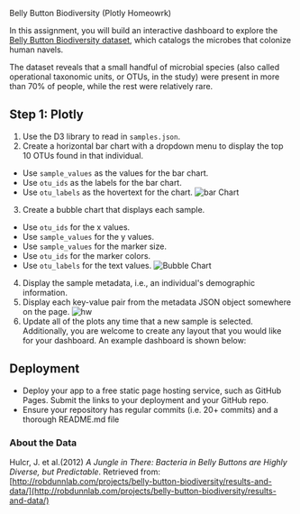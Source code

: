 Belly Button Biodiversity (Plotly Homeowrk)

In this assignment, you will build an interactive dashboard to explore the [Belly Button Biodiversity dataset](http://robdunnlab.com/projects/belly-button-biodiversity/), which catalogs the microbes that colonize human navels.

The dataset reveals that a small handful of microbial species (also called operational taxonomic units, or OTUs, in the study) were present in more than 70% of people, while the rest were relatively rare.

## Step 1: Plotly

1. Use the D3 library to read in `samples.json`.
2. Create a horizontal bar chart with a dropdown menu to display the top 10 OTUs found in that individual.
* Use `sample_values` as the values for the bar chart.
* Use `otu_ids` as the labels for the bar chart.
* Use `otu_labels` as the hovertext for the chart.
  ![bar Chart](Images/hw01.png)
3. Create a bubble chart that displays each sample.
* Use `otu_ids` for the x values.
* Use `sample_values` for the y values.
* Use `sample_values` for the marker size.
* Use `otu_ids` for the marker colors.
* Use `otu_labels` for the text values.
![Bubble Chart](Images/bubble_chart.png)
4. Display the sample metadata, i.e., an individual's demographic information.
5. Display each key-value pair from the metadata JSON object somewhere on the page.
![hw](Images/hw03.png)
6. Update all of the plots any time that a new sample is selected.
Additionally, you are welcome to create any layout that you would like for your dashboard. An example dashboard is shown below:

## Deployment
* Deploy your app to a free static page hosting service, such as GitHub Pages. Submit the links to your deployment and your GitHub repo.
* Ensure your repository has regular commits (i.e. 20+ commits) and a thorough README.md file

### About the Data

Hulcr, J. et al.(2012) _A Jungle in There: Bacteria in Belly Buttons are Highly Diverse, but Predictable_. Retrieved from: [http://robdunnlab.com/projects/belly-button-biodiversity/results-and-data/](http://robdunnlab.com/projects/belly-button-biodiversity/results-and-data/)


